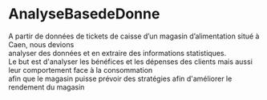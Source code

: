 # AnalyseBasedeDonne
A partir de données de tickets de caisse d’un magasin d’alimentation situé à Caen, nous devions  
analyser des données et en extraire des informations statistiques.  
Le but est d'analyser les bénéfices et les dépenses des clients mais aussi leur comportement face à la consommation  
afin que le magasin puisse prévoir des stratégies afin d'améliorer le rendement du magasin
